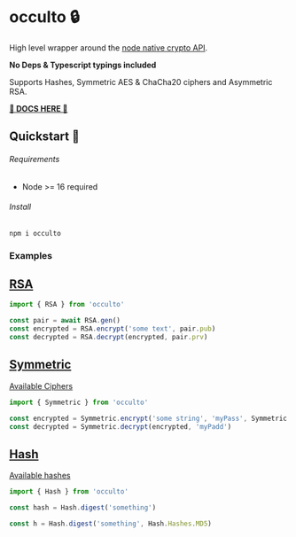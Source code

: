 # occulto 🔒

High level wrapper around the [node native crypto API](https://nodejs.org/api/crypto.html).

**No Deps & Typescript typings included**

Supports Hashes, Symmetric AES & ChaCha20 ciphers and Asymmetric RSA.

[**📒 DOCS HERE 📒**](https://cupcakearmy.github.io/occulto/index.html)

## Quickstart 🚀

###### Requirements

- Node >= 16 required

###### Install

```
npm i occulto
```

### Examples

## [RSA](https://cupcakearmy.github.io/occulto/modules/_rsa_.html)

```typescript
import { RSA } from 'occulto'

const pair = await RSA.gen()
const encrypted = RSA.encrypt('some text', pair.pub)
const decrypted = RSA.decrypt(encrypted, pair.prv)
```

## [Symmetric](https://cupcakearmy.github.io/occulto/modules/_symmetric_.html)

[Available Ciphers](https://cupcakearmy.github.io/occulto/enums/_symmetric_.ciphers.html)

```javascript
import { Symmetric } from 'occulto'

const encrypted = Symmetric.encrypt('some string', 'myPass', Symmetric.Ciphers.AES_128_GCM)
const decrypted = Symmetric.decrypt(encrypted, 'myPadd')
```

## [Hash](https://cupcakearmy.github.io/occulto/modules/_hash_.html)

[Available hashes](https://cupcakearmy.github.io/occulto/enums/_hash_.hashes.html)

```typescript
import { Hash } from 'occulto'

const hash = Hash.digest('something')

const h = Hash.digest('something', Hash.Hashes.MD5)
```
